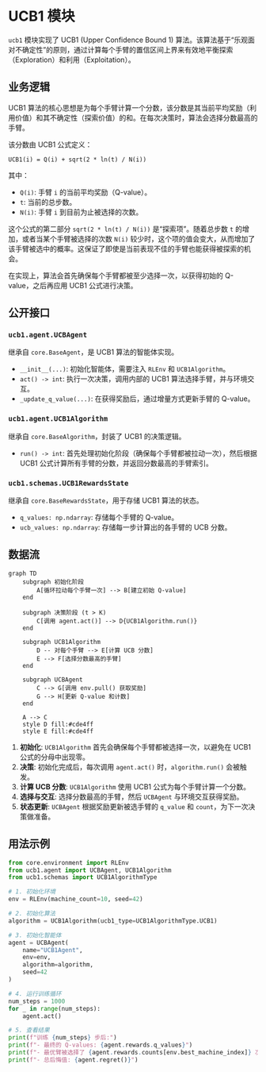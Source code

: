 # UCB1 模块

`ucb1` 模块实现了 UCB1 (Upper Confidence Bound 1) 算法。该算法基于“乐观面对不确定性”的原则，通过计算每个手臂的置信区间上界来有效地平衡探索（Exploration）和利用（Exploitation）。

## 业务逻辑

UCB1 算法的核心思想是为每个手臂计算一个分数，该分数是其当前平均奖励（利用价值）和其不确定性（探索价值）的和。在每次决策时，算法会选择分数最高的手臂。

该分数由 UCB1 公式定义：

```
UCB1(i) = Q(i) + sqrt(2 * ln(t) / N(i))
```

其中：
-   `Q(i)`: 手臂 `i` 的当前平均奖励（Q-value）。
-   `t`: 当前的总步数。
-   `N(i)`: 手臂 `i` 到目前为止被选择的次数。

这个公式的第二部分 `sqrt(2 * ln(t) / N(i))` 是“探索项”。随着总步数 `t` 的增加，或者当某个手臂被选择的次数 `N(i)` 较少时，这个项的值会变大，从而增加了该手臂被选中的概率。这保证了即使是当前表现不佳的手臂也能获得被探索的机会。

在实现上，算法会首先确保每个手臂都被至少选择一次，以获得初始的 Q-value，之后再应用 UCB1 公式进行决策。

## 公开接口

### `ucb1.agent.UCBAgent`

继承自 `core.BaseAgent`，是 UCB1 算法的智能体实现。

-   `__init__(...)`: 初始化智能体，需要注入 `RLEnv` 和 `UCB1Algorithm`。
-   `act() -> int`: 执行一次决策，调用内部的 UCB1 算法选择手臂，并与环境交互。
-   `_update_q_value(...)`: 在获得奖励后，通过增量方式更新手臂的 Q-value。

### `ucb1.agent.UCB1Algorithm`

继承自 `core.BaseAlgorithm`，封装了 UCB1 的决策逻辑。

-   `run() -> int`: 首先处理初始化阶段（确保每个手臂都被拉动一次），然后根据 UCB1 公式计算所有手臂的分数，并返回分数最高的手臂索引。

### `ucb1.schemas.UCB1RewardsState`

继承自 `core.BaseRewardsState`，用于存储 UCB1 算法的状态。

-   `q_values: np.ndarray`: 存储每个手臂的 Q-value。
-   `ucb_values: np.ndarray`: 存储每一步计算出的各手臂的 UCB 分数。

## 数据流

```mermaid
graph TD
    subgraph 初始化阶段
        A[循环拉动每个手臂一次] --> B[建立初始 Q-value]
    end

    subgraph 决策阶段 (t > K)
        C[调用 agent.act()] --> D{UCB1Algorithm.run()}
    end
    
    subgraph UCB1Algorithm
        D -- 对每个手臂 --> E[计算 UCB 分数]
        E --> F[选择分数最高的手臂]
    end

    subgraph UCBAgent
        C --> G[调用 env.pull() 获取奖励]
        G --> H[更新 Q-value 和计数]
    end

    A --> C
    style D fill:#cde4ff
    style E fill:#cde4ff
```

1.  **初始化**: `UCB1Algorithm` 首先会确保每个手臂都被选择一次，以避免在 UCB1 公式的分母中出现零。
2.  **决策**: 初始化完成后，每次调用 `agent.act()` 时，`algorithm.run()` 会被触发。
3.  **计算 UCB 分数**: `UCB1Algorithm` 使用 UCB1 公式为每个手臂计算一个分数。
4.  **选择与交互**: 选择分数最高的手臂，然后 `UCBAgent` 与环境交互获得奖励。
5.  **状态更新**: `UCBAgent` 根据奖励更新被选手臂的 `q_value` 和 `count`，为下一次决策做准备。

## 用法示例

```python
from core.environment import RLEnv
from ucb1.agent import UCBAgent, UCB1Algorithm
from ucb1.schemas import UCB1AlgorithmType

# 1. 初始化环境
env = RLEnv(machine_count=10, seed=42)

# 2. 初始化算法
algorithm = UCB1Algorithm(ucb1_type=UCB1AlgorithmType.UCB1)

# 3. 初始化智能体
agent = UCBAgent(
    name="UCB1Agent",
    env=env,
    algorithm=algorithm,
    seed=42
)

# 4. 运行训练循环
num_steps = 1000
for _ in range(num_steps):
    agent.act()

# 5. 查看结果
print(f"训练 {num_steps} 步后:")
print(f"- 最终的 Q-values: {agent.rewards.q_values}")
print(f"- 最优臂被选择了 {agent.rewards.counts[env.best_machine_index]} 次")
print(f"- 总后悔值: {agent.regret()}")
```
